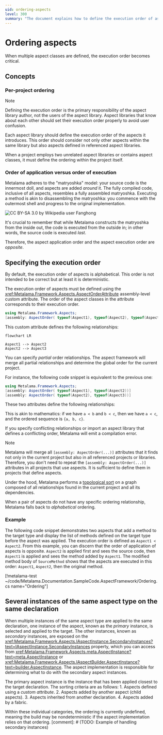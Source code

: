```yaml
---
uid: ordering-aspects
level: 300
summary: "The document explains how to define the execution order of aspect classes in Metalama, a concept critical when multiple aspect classes are utilized. The execution order is defined using the AspectOrderAttribute assembly-level custom attribute. The order of aspect application and execution are opposite, and by default, the execution order is alphabetical."
---
```


# Ordering aspects

When multiple aspect classes are defined, the execution order becomes critical.

## Concepts

### Per-project ordering

> [!NOTE]
> Defining the execution order is the primary responsibility of the aspect library author, not the users of the aspect library. Aspect libraries that know about each other should set their execution order properly to avoid user confusion.

Each aspect library should define the execution order of the aspects it introduces. This order should consider not only other aspects within the same library but also aspects defined in referenced aspect libraries.

When a project employs two unrelated aspect libraries or contains aspect classes, it must define the ordering within the project itself.

### Order of application versus order of execution

Metalama adheres to the "matryoshka" model: your source code is the innermost doll, and aspects are added _around_ it. The fully compiled code, inclusive of all aspects, resembles a fully assembled matryoshka. Executing a method is akin to disassembling the matryoshka: you commence with the outermost shell and progress to the original implementation.

![](matryoshka.png "CC BY-SA 3.0 by Wikipedia user Fanghong")

It's crucial to remember that while Metalama constructs the matryoshka from the inside out, the code is executed from the outside in; in other words, the source code is executed _last_.

Therefore, the aspect application order and the aspect execution order are _opposite_.

## Specifying the execution order

By default, the execution order of aspects is alphabetical. This order is not intended to be correct but at least it is deterministic.

The execution order of aspects must be defined using the <xref:Metalama.Framework.Aspects.AspectOrderAttribute> assembly-level custom attribute. The order of the aspect classes in the attribute corresponds to their execution order.

```cs
using Metalama.Framework.Aspects;
[assembly: AspectOrder( typeof(Aspect1), typeof(Aspect2), typeof(Aspect3))]
```

This custom attribute defines the following relationships:


```mermaid
flowchart LR

Aspect1 --> Aspect2
Aspect2 --> Aspect3

```

You can specify _partial_ order relationships. The aspect framework will merge all partial relationships and determine the global order for the current project.

For instance, the following code snippet is equivalent to the previous one:

```cs
using Metalama.Framework.Aspects;
[assembly: AspectOrder( typeof(Aspect1), typeof(Aspect2))]
[assembly: AspectOrder( typeof(Aspect2), typeof(Aspect3))]
```

These two attributes define the following relationships:

This is akin to mathematics: if we have `a < b` and `b < c`, then we have `a < c`, and the ordered sequence is `{a, b, c}`.

If you specify conflicting relationships or import an aspect library that defines a conflicting order, Metalama will emit a compilation error.

> [!NOTE]
> Metalama will merge all `[assembly: AspectOrder(...)]` attributes that it finds not only in the current project but also in all referenced projects or libraries. Therefore, you don't need to repeat the `[assembly: AspectOrder(...)]` attributes in all projects that use aspects. It is sufficient to define them in projects that define aspects.

Under the hood, Metalama performs a [topological sort](https://en.wikipedia.org/wiki/Topological_sorting) on a graph composed of all relationships found in the current project and all its dependencies.

When a pair of aspects do not have any specific ordering relationship, Metalama falls back to _alphabetical_ ordering.


### Example

The following code snippet demonstrates two aspects that add a method to the target type and display the list of methods defined on the target type before the aspect was applied. The execution order is defined as `Aspect1 < Aspect2`. From this example, you can discern that the order of application of aspects is opposite. `Aspect2` is applied first and sees the source code, then `Aspect1` is applied and sees the method added by `Aspect1`. The modified method body of `SourceMethod` shows that the aspects are executed in this order: `Aspect1`, `Aspect2`, then the original method.

[!metalama-test  ~/code/Metalama.Documentation.SampleCode.AspectFramework/Ordering.cs name="Ordering"]


## Several instances of the same aspect type on the same declaration

When multiple instances of the same aspect type are applied to the same declaration, one instance of the aspect, known as the _primary_ instance, is selected and applied to the target. The other instances, known as _secondary_ instances, are exposed on the <xref:Metalama.Framework.Aspects.IAspectInstance.SecondaryInstances?text=IAspectInstance.SecondaryInstances> property, which you can access from <xref:Metalama.Framework.Aspects.meta.AspectInstance?text=meta.AspectInstance> or <xref:Metalama.Framework.Aspects.IAspectBuilder.AspectInstance?text=builder.AspectInstance>. The aspect implementation is responsible for determining what to do with the secondary aspect instances.

The primary aspect instance is the instance that has been applied closest to the target declaration. The sorting criteria are as follows:
    1. Aspects defined using a _custom attribute_.
    2. Aspects added by another aspect (child aspects).
    3. Aspects inherited from another declaration.
    4. Aspects added by a fabric.

Within these individual categories, the ordering is currently undefined, meaning the build may be nondeterministic if the aspect implementation relies on that ordering.
[comment]: # (TODO: Example of handling secondary instances)

